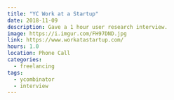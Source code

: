 ```yaml
---
title: "YC Work at a Startup"
date: 2018-11-09
description: Gave a 1 hour user research interview.
image: https://i.imgur.com/FH97DND.jpg
link: https://www.workatastartup.com/
hours: 1.0
location: Phone Call
categories:
  - freelancing
tags:
  - ycombinator
  - interview
---
```

